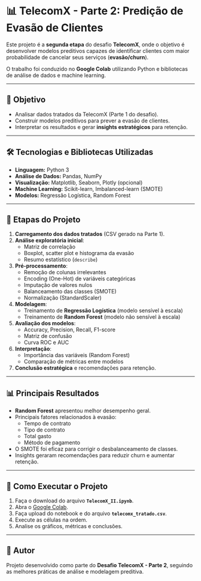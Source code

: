 # 📊 TelecomX - Parte 2: Predição de Evasão de Clientes

Este projeto é a **segunda etapa** do desafio **TelecomX**, onde o objetivo é desenvolver modelos preditivos capazes de identificar clientes com maior probabilidade de cancelar seus serviços (**evasão/churn**).

O trabalho foi conduzido no **Google Colab** utilizando Python e bibliotecas de análise de dados e machine learning.

---

## 🎯 Objetivo
- Analisar dados tratados da TelecomX (Parte 1 do desafio).
- Construir modelos preditivos para prever a evasão de clientes.
- Interpretar os resultados e gerar **insights estratégicos** para retenção.

---

## 🛠 Tecnologias e Bibliotecas Utilizadas
- **Linguagem:** Python 3
- **Análise de Dados:** Pandas, NumPy
- **Visualização:** Matplotlib, Seaborn, Plotly (opcional)
- **Machine Learning:** Scikit-learn, Imbalanced-learn (SMOTE)
- **Modelos:** Regressão Logística, Random Forest

---

## 📌 Etapas do Projeto
1. **Carregamento dos dados tratados** (CSV gerado na Parte 1).
2. **Análise exploratória inicial**:
   - Matriz de correlação
   - Boxplot, scatter plot e histograma da evasão
   - Resumo estatístico (`describe`)
3. **Pré-processamento**:
   - Remoção de colunas irrelevantes
   - Encoding (One-Hot) de variáveis categóricas
   - Imputação de valores nulos
   - Balanceamento das classes (SMOTE)
   - Normalização (StandardScaler)
4. **Modelagem**:
   - Treinamento de **Regressão Logística** (modelo sensível à escala)
   - Treinamento de **Random Forest** (modelo não sensível à escala)
5. **Avaliação dos modelos**:
   - Accuracy, Precision, Recall, F1-score
   - Matriz de confusão
   - Curva ROC e AUC
6. **Interpretação**:
   - Importância das variáveis (Random Forest)
   - Comparação de métricas entre modelos
7. **Conclusão estratégica** e recomendações para retenção.

---

## 📊 Principais Resultados
- **Random Forest** apresentou melhor desempenho geral.
- Principais fatores relacionados à evasão:
  - Tempo de contrato
  - Tipo de contrato
  - Total gasto
  - Método de pagamento
- O SMOTE foi eficaz para corrigir o desbalanceamento de classes.
- Insights geraram recomendações para reduzir churn e aumentar retenção.

---

## 🚀 Como Executar o Projeto
1. Faça o download do arquivo **`TelecomX_II.ipynb`**.
2. Abra o [Google Colab](https://colab.research.google.com/).
3. Faça upload do notebook e do arquivo **`telecomx_tratado.csv`**.
4. Execute as células na ordem.
5. Analise os gráficos, métricas e conclusões.

---

## 📌 Autor
Projeto desenvolvido como parte do **Desafio TelecomX - Parte 2**, seguindo as melhores práticas de análise e modelagem preditiva.
